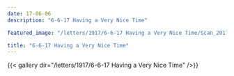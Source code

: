 ```yaml
---
date: 17-06-06
description: "6-6-17 Having a Very Nice Time"

featured_image: "/letters/1917/6-6-17 Having a Very Nice Time/Scan_20170523(2).jpg"

title: "6-6-17 Having a Very Nice Time"
---
```


{{< gallery dir="/letters/1917/6-6-17 Having a Very Nice Time" />}}

